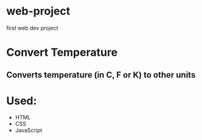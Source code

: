 # web-project
first web dev project

# Convert Temperature
## Converts temperature (in C, F or K) to other units

# Used:
* HTML
* CSS
* JavaScript
